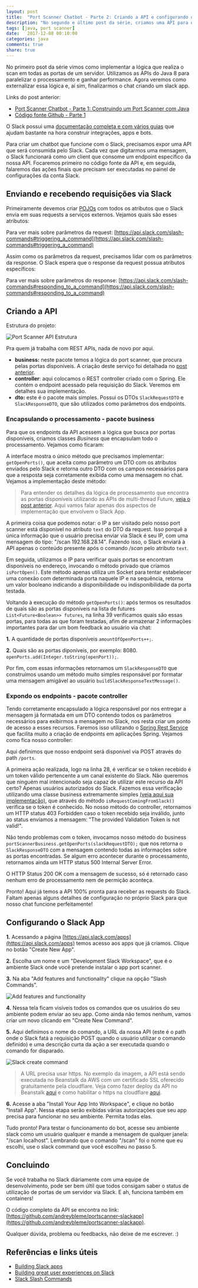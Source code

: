 ```yaml
---
layout: post
title:  "Port Scanner Chatbot - Parte 2: Criando a API e configurando o Slack App"
description: "No segundo e último post da série, criamos uma API para expor nossa logica de port scan e configuramos o Slack App."
tags: [java, port scanner]
date:   2017-12-08 00:10:00
categories: java
comments: true
share: true
---
```


No primeiro psot da série vimos como implementar a lógica que realiza o scan em todas as portas de um servidor. Utilizamos as APIs do Java 8 para paralelizar o processamento e ganhar performance. Agora veremos como externalizar essa lógica e, aí sim, finalizarmos o chat criando um slack app.

Links do post anterior: 

- [Port Scanner Chatbot - Parte 1: Construindo um Port Scanner com Java](http://andreybleme.com/2017-06-18/construindo-port-scanner-com-java/)
- [Código fonte Github - Parte 1](https://github.com/andreybleme/portscanner-slackapp/releases/tag/v0.1)

O Slack possui uma [documentação completa e com vários guias](https://api.slack.com/slack-apps) que ajudam bastante na hora construir integrações, apps e bots.

Para criar um chatbot que funcione com o Slack, precisamos expor uma API que será consumida pelo Slack. Cada vez que digitarmos uma mensagem, o Slack funcionará como um client que consome um endpoint específico da nossa API. Focaremos primeiro no código fonte da API e, em seguida, falaremos das ações finais que precisam ser executadas no painel de configurações da conta Slack.


Enviando e recebendo requisições via Slack
-------------

Primeiramente devemos criar [POJOs](https://pt.wikipedia.org/wiki/Plain_Old_Java_Objects) com todos os atributos que o Slack envia em suas requests a serviços externos. Vejamos quais são esses atributos:

<script src="https://gist.github.com/andreybleme/54394e119dfec0989e5cff1d0e17ab77.js"></script>

Para ver mais sobre parâmetros da request: [https://api.slack.com/slash-commands#triggering_a_command](https://api.slack.com/slash-commands#triggering_a_command)

Assim como os parâmetros da request, precisamos lidar com os parâmetros da response. O Slack espera que o response da request possua atributos específicos:

<script src="https://gist.github.com/andreybleme/922491b7869f59679162c49ee0fbf3bf.js"></script>

Para ver mais sobre parâmetros do response: [https://api.slack.com/slash-commands#responding_to_a_command](https://api.slack.com/slash-commands#responding_to_a_command)

Criando a API
-------------
Estrutura do projeto:

![Port Scanner API Estrutura](https://raw.githubusercontent.com/andreybleme/andreybleme.github.io/master/assets/img/estrutura-portscanner.png "Port Scanner API Estrutura")

Pra quem já trabalha com REST APIs, nada de novo por aqui.

- **business:** neste pacote temos a lógica do port scanner, que procura pelas portas disponíveis. A criação deste serviço foi detalhada no [post anterior](http://andreybleme.com/2017-06-18/construindo-port-scanner-com-java/).
-  **controller**: aqui colocamos o REST controller criado com o Spring. Ele contém o endpoint acessado pela requisição do Slack. Veremos em detalhes sua implementação.
- **dto:** este é o pacote mais simples. Possui os DTOs  	`SlackRequestDTO` e `SlackResponseDTO`, que são utilizados como parâmetros dos endpoints.

### Encapsulando o processamento - pacote business
Para que os endpoints da API acessem a lógica que busca por portas disponíveis, criamos classes *Business*  que encapsulam todo o processamento. Vejamos como ficaram:

<script src="https://gist.github.com/andreybleme/8d38efc2efeb9220ca536e5adcb6db00.js"></script>

A interface mostra o único método que precisamos implementar: `getOpenPorts()`, que aceita como parâmetro um DTO com os atributos enviados pelo Slack e retorna outro DTO com os campos necessários para que a resposta seja corretamente exibida como uma mensagem no chat. Vejamos a implementação deste método:

<script src="https://gist.github.com/andreybleme/bd40cad9d1edd4b34cf91f5d95c30a39.js"></script>

> Para entender os detalhes da lógica de processamento que encontra as portas disponíveis utilizando as APIs de multi-thread Future, [veja o post anterior](http://andreybleme.com/2017-06-18/construindo-port-scanner-com-java/). Aqui vamos falar apenas dos aspectos de implementação que envolvem o Slack App.

A primeira coisa que podemos notar: o IP a ser visitado pelo nosso port scanner está disponível no atributo `text` do DTO da request. Isso porquê a única informação que o usuário precisa enviar via Slack é seu IP, com uma mensagem do tipo: "/scan 192.168.28.14". Fazendo isso, o Slack enviará à API apenas o conteúdo presente após o comando */scan* pelo atributo `text`.

Em seguida, utilizamos o IP para verificar quais portas se encontram disponíveis no endereço, invocando o método privado que criamos `isPortOpen()`. Este método apenas utiliza um Socket para tentar estabelecer uma conexão com determinada porta naquele IP e na sequência, retorna um valor booleano indicando a disponibilidade ou indisponibilidade da porta testada.

Voltando à execução do método `getOpenPorts()`: após termos os resultados de quais são as portas disponíveis na lista de futures `List<Future<Boolean>> futures`, na linha 39 verificamos quais são essas portas, para todas as que foram testadas, afim de armazenar 2 informações importantes para dar um bom feedback ao usuário via chat: 

**1.** A quantidade de portas disponíveis `amountOfOpenPorts++;`.

**2.** Quais são as portas diponíveis, por exemplo: 8080. `openPorts.add(Integer.toString(openPort));`.

Por fim, com essas informações retornamos um `SlackResponseDTO` que construímos usando um método muito simples responsável por formatar uma mensagem amigável ao usuário `buildSlackResponseTextMessage()`.

### Expondo os endpoints - pacote controller
Tendo corretamente encapsulado a lógica responsável por nos entregar a mensagem já formatada em um DTO contendo todos os parâmetros necessários para exibirmos a mensagem no Slack, nos resta criar um ponto de acesso a esses recursos. Faremos isso utilizando o [Spring Rest Service](http://spring.io/guides/gs/rest-service/) que facilita muito a criação de endpoints em aplicações Spring. Vejamos como fica nosso controller:

<script src="https://gist.github.com/andreybleme/b3aba52a012a4a710eea937d04e58583.js"></script>

Aqui definimos que nosso endpoint será disponível via POST através do path `/ports`. 

A primeira ação realizada, logo na linha 28, é verificar se o token recebido é um token válido pertencente a um canal existente do Slack. Não queremos que ninguém mal intencionado seja capaz de utilizar este recurso da API certo? Apenas usuários autorizados do Slack. Fazemos essa verificação utilizando uma classe business extremamente simples [(veja aqui sua implementação)](https://github.com/andreybleme/portscanner-slackapp/blob/master/src/main/java/com/portscanner/business/SlackVerificationTokenBusinessImpl.java), que através do método  `isRequestComingFromSlack()` verifica se o token é conhecido. No nosso método do controller, retornamos um HTTP status 403 Forbidden caso o token recebido seja inválido, junto ao status enviamos a mensagem: "The provided Validation Token is not valid!".

 Não tendo problemas com o token, invocamos nosso método do business `portScannerBusiness.getOpenPorts(slackRequestDTO);` que nos retorna o `SlackResponseDTO` com a mensagem contendo todas as informações sobre as portas encontradas. Se algum erro acontecer durante o processamento, retornamos ainda um HTTP status 500 Internal Server Error. 

O HTTP Status 200 OK com a mensagem de sucesso, só é retornado caso nenhum erro de processamento nem de permição aconteça.

Pronto! Aqui já temos a API 100% pronta para receber as requests do Slack. Faltam apenas alguns detalhes de configuração no próprio Slack para que nosso chat funcione perfeitamente!

Configurando o Slack App
-------------
**1.** Acessando a página [https://api.slack.com/apps](https://api.slack.com/apps) temos acesso aos apps que já criamos. Clique no botão "Create New App".

**2.** Escolha um nome e um "Development Slack Workspace", que é o ambiente Slack onde você pretende instalar o app port scanner.

**3.** Na aba "Add features and functionality" clique na opção "Slash Commands".

![Add features and functionality](https://raw.githubusercontent.com/andreybleme/andreybleme.github.io/master/assets/img/slack-features-functionality.png "Add features and functionality")

**4.** Nessa tela ficam visíveis todos os comandos que os usuários do seu ambiente podem enviar ao seu app. Como ainda não temos nenhum, vamos criar um novo clicando em "Create New Command".

**5.** Aqui definimos o nome do comando, a URL da nossa API (este é o path onde o Slack fatá a requisição POST quando o usuário utilizar o comando definido) e uma descrição curta da ação a ser executada quando o comando for disparado.

![Slack create command](https://raw.githubusercontent.com/andreybleme/andreybleme.github.io/master/assets/img/slack-create-command.png "Slack create command")


> A URL precisa usar https. No exemplo da imagem, a API está sendo executada no Beanstalk da AWS com um certificado SSL oferecido gratuitamente pela cloudflare. Veja como fazer deploy da API no Beanstalk [aqui](https://aws.amazon.com/pt/blogs/devops/deploying-a-spring-boot-application-on-aws-using-aws-elastic-beanstalk/) e como habilitar o https na cloudflare [aqui](http://andreybleme.com/2017-02-28/ssl-gratuito-cloudflare/).

**6.** Acesse a aba "Install Your App Into Workspace", e clique no botão "Install App". Nessa etapa serão exibidas várias autorizações que seu app precisa para funcionar no seu ambiente. Permita todas elas.

Tudo pronto! Para testar o funcionamento do bot, acesse seu ambiente slack como um usuário qualquer e mande a mensagem de qualquer janela:
"/scan localhost". Lembrando que o comando "/scan" foi o nome que eu escolhi, use o slack command que você escolheu no passo 5.

Concluindo
-------------
Se você trabalha no Slack diáriamente com uma equipe de desenvolvimento, pode ser bem últil que todos consigam saber o status de utilização de portas de um servidor via Slack. E ah, funciona também em containers!

O código completo da API se encontra no link: [https://github.com/andreybleme/portscanner-slackapp](https://github.com/andreybleme/portscanner-slackapp). 

Qualquer dúvida, problema ou feedbacks, não deixe de me escrever. :)

Referências e links úteis
-------------
- [Building Slack apps](https://api.slack.com/slack-apps)
- [Building great user experiences on Slack](https://api.slack.com/best-practices)
- [Slack Slash Commands](https://api.slack.com/slash-commands)

